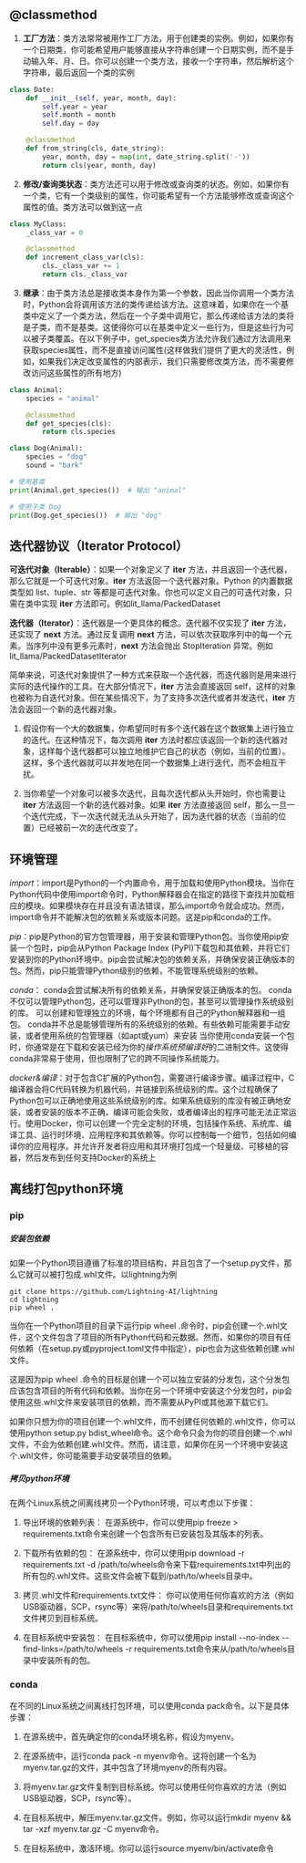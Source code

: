 ## @classmethod

1. **工厂方法**：类方法常常被用作工厂方法，用于创建类的实例。例如，如果你有一个日期类，你可能希望用户能够直接从字符串创建一个日期实例，而不是手动输入年、月、日。你可以创建一个类方法，接收一个字符串，然后解析这个字符串，最后返回一个类的实例
```python
class Date:
    def __init__(self, year, month, day):
        self.year = year
        self.month = month
        self.day = day

    @classmethod
    def from_string(cls, date_string):
        year, month, day = map(int, date_string.split('-'))
        return cls(year, month, day)

```

2. **修改/查询类状态**：类方法还可以用于修改或查询类的状态。例如，如果你有一个类，它有一个类级别的属性，你可能希望有一个方法能够修改或查询这个属性的值。类方法可以做到这一点
```python
class MyClass:
    _class_var = 0

    @classmethod
    def increment_class_var(cls):
        cls._class_var += 1
        return cls._class_var
```
3. **继承**：由于类方法总是接收类本身作为第一个参数，因此当你调用一个类方法时，Python会将调用该方法的类传递给该方法。这意味着，如果你在一个基类中定义了一个类方法，然后在一个子类中调用它，那么传递给该方法的类将是子类，而不是基类。这使得你可以在基类中定义一些行为，但是这些行为可以被子类覆盖。在以下例子中，get_species类方法允许我们通过方法调用来获取species属性，而不是直接访问属性(这样做我们提供了更大的灵活性，例如，如果我们决定改变属性的内部表示，我们只需要修改类方法，而不需要修改访问这些属性的所有地方)
```python
class Animal:
    species = "animal"

    @classmethod
    def get_species(cls):
        return cls.species

class Dog(Animal):
    species = "dog"
    sound = "bark"

# 使用基类
print(Animal.get_species())  # 输出 "animal"

# 使用子类 Dog
print(Dog.get_species())  # 输出 "dog"
```

## 迭代器协议（Iterator Protocol）

**可迭代对象（Iterable）**：如果一个对象定义了 __iter__ 方法，并且返回一个迭代器，那么它就是一个可迭代对象。__iter__ 方法返回一个迭代器对象。Python 的内置数据类型如 list、tuple、str 等都是可迭代对象。你也可以定义自己的可迭代对象，只需在类中实现 __iter__ 方法即可。例如lit_llama/PackedDataset

**迭代器（Iterator）**：迭代器是一个更具体的概念。迭代器不仅实现了 __iter__ 方法，还实现了 __next__ 方法。通过反复调用 __next__ 方法，可以依次获取序列中的每一个元素。当序列中没有更多元素时，__next__ 方法会抛出 StopIteration 异常。例如lit_llama/PackedDatasetIterator

简单来说，可迭代对象提供了一种方式来获取一个迭代器，而迭代器则是用来进行实际的迭代操作的工具。在大部分情况下，__iter__ 方法会直接返回 self，这样的对象也被称为自迭代对象。但在某些情况下，为了支持多次迭代或者并发迭代，__iter__ 方法会返回一个新的迭代器对象。

1. 假设你有一个大的数据集，你希望同时有多个迭代器在这个数据集上进行独立的迭代。在这种情况下，每次调用 __iter__ 方法时都应该返回一个新的迭代器对象，这样每个迭代器都可以独立地维护它自己的状态（例如，当前的位置）。这样，多个迭代器就可以并发地在同一个数据集上进行迭代，而不会相互干扰。

2. 当你希望一个对象可以被多次迭代，且每次迭代都从头开始时，你也需要让 __iter__ 方法返回一个新的迭代器对象。如果 __iter__ 方法直接返回 self，那么一旦一个迭代完成，下一次迭代就无法从头开始了，因为迭代器的状态（当前的位置）已经被前一次的迭代改变了。


## 环境管理

*import*：import是Python的一个内置命令，用于加载和使用Python模块。当你在Python代码中使用import命令时，Python解释器会在指定的路径下查找并加载相应的模块。如果模块存在并且没有语法错误，那么import命令就会成功。然而，import命令并不能解决包的依赖关系或版本问题。这是pip和conda的工作。

*pip*：pip是Python的官方包管理器，用于安装和管理Python包。当你使用pip安装一个包时，pip会从Python Package Index (PyPI)下载包和其依赖，并将它们安装到你的Python环境中。pip会尝试解决包的依赖关系，并确保安装正确版本的包。然而，pip只能管理Python级别的依赖，不能管理系统级别的依赖。

*conda*：
conda会尝试解决所有的依赖关系，并确保安装正确版本的包。 conda不仅可以管理Python包，还可以管理非Python的包，甚至可以管理操作系统级别的库。
可以创建和管理独立的环境，每个环境都有自己的Python解释器和一组包。
conda并不总是能够管理所有的系统级别的依赖。有些依赖可能需要手动安装，或者使用系统的包管理器（如apt或yum）来安装
当你使用conda安装一个包时，你通常是在下载和安装已经为你的*操作系统预编译好*的二进制文件。这使得conda非常易于使用，但也限制了它的跨不同操作系统能力。

*docker&编译*：对于包含C扩展的Python包，需要进行编译步骤。编译过程中，C编译器会将C代码转换为机器代码，并链接到系统级别的库。这个过程确保了Python包可以正确地使用这些系统级别的库。如果系统级别的库没有被正确地安装，或者安装的版本不正确，编译可能会失败，或者编译出的程序可能无法正常运行。使用Docker，你可以创建一个完全定制的环境，包括操作系统、系统库、编译工具、运行时环境、应用程序和其依赖等。你可以控制每一个细节，包括如何编译你的应用程序。并允许开发者将应用和其环境打包成一个轻量级、可移植的容器，然后发布到任何支持Docker的系统上

## 离线打包python环境

### pip

##### 安装包依赖

如果一个Python项目遵循了标准的项目结构，并且包含了一个setup.py文件，那么它就可以被打包成.whl文件。以lightning为例
```shell
git clone https://github.com/Lightning-AI/lightning
cd lightning
pip wheel .
```
当你在一个Python项目的目录下运行pip wheel .命令时，pip会创建一个.whl文件，这个文件包含了项目的所有Python代码和元数据。然而，如果你的项目有任何依赖（在setup.py或pyproject.toml文件中指定），pip也会为这些依赖创建.whl文件。

这是因为pip wheel .命令的目标是创建一个可以独立安装的分发包，这个分发包应该包含项目的所有代码和依赖。当你在另一个环境中安装这个分发包时，pip会使用这些.whl文件来安装项目的依赖，而不需要从PyPI或其他源下载它们。

如果你只想为你的项目创建一个.whl文件，而不创建任何依赖的.whl文件，你可以使用python setup.py bdist_wheel命令。这个命令只会为你的项目创建一个.whl文件，不会为依赖创建.whl文件。然而，请注意，如果你在另一个环境中安装这个.whl文件，你可能需要手动安装项目的依赖。

##### 拷贝python环境

在两个Linux系统之间离线拷贝一个Python环境，可以考虑以下步骤：
1. 导出环境的依赖列表： 在源系统中，你可以使用pip freeze > requirements.txt命令来创建一个包含所有已安装包及其版本的列表。

2. 下载所有依赖的包： 在源系统中，你可以使用pip download -r requirements.txt -d /path/to/wheels命令来下载requirements.txt中列出的所有包的.whl文件。这些文件会被下载到/path/to/wheels目录中。

3. 拷贝.whl文件和requirements.txt文件： 你可以使用任何你喜欢的方法（例如USB驱动器，SCP，rsync等）来将/path/to/wheels目录和requirements.txt文件拷贝到目标系统。

4. 在目标系统中安装包： 在目标系统中，你可以使用pip install --no-index --find-links=/path/to/wheels -r requirements.txt命令来从/path/to/wheels目录中安装所有的包。

### conda

在不同的Linux系统之间离线打包环境，可以使用conda pack命令。以下是具体步骤：

1. 在源系统中，首先确定你的conda环境名称，假设为myenv。

2. 在源系统中，运行conda pack -n myenv命令。这将创建一个名为myenv.tar.gz的文件，其中包含了环境myenv的所有内容。

3. 将myenv.tar.gz文件复制到目标系统。你可以使用任何你喜欢的方法（例如USB驱动器，SCP，rsync等）。

4. 在目标系统中，解压myenv.tar.gz文件。例如，你可以运行mkdir myenv && tar -xzf myenv.tar.gz -C myenv命令。

5. 在目标系统中，激活环境。你可以运行source myenv/bin/activate命令









